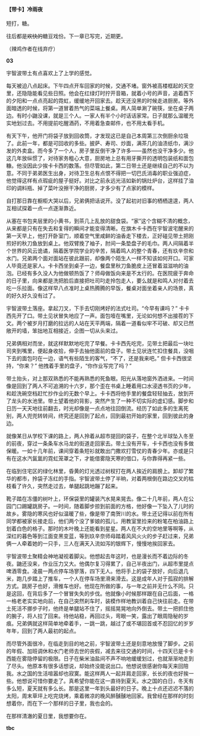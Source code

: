 #### 【带卡】冷雨夜



短打，糖。

往后都是~~欢快的~~糖豆戏份。下一章已写完，近期更。

（辣鸡作者在线弃疗）





**03**



宇智波带土有点喜欢上了上学的感觉。

每天被迫八点起床。下午四点开车回家的时候，交通不堵。窗外被高楼框起的天空里，还隐隐能看见些日照。他会在红绿灯时拧开音箱，就着小号的声音，追着西下的夕阳和一点点亮起的霓虹，缓缓地开回家去。趁天还没黑的时候走进厨房。等外面暗透的时候，将第一道冒着热气的菜端上餐桌。两人简单涮了碗筷，坐在桌子两边。有时小鼬没课，就是三个人。一家人有半个小时话话家常。日子就那么温暖充实地划过去。不用提前吃醒酒药，不用着急查邮件，也不用太看手机。

有天下午，他开门将袋子放到回收筒，才发现这已是自己本周第三次倒厨余垃圾了。此前一年，都是可回收的多些。披萨、寿司、炒面，满茶几的油渍纸巾，满沙发的外卖盒。而今多了一个人，房子里反倒干净了许多——虽然也没干净多少。他这几年放纵惯了，对待家务粗心大意，厨房地上总有用牙撕开的透明包装纸和面包糠。他没因此少挨卡卡西的数落。但尽管如此，第二日带土还是继续自己的不以为意。不同于弟弟医生出身，对待卫生总有点恨不得把一切巴氏消毒的职业强迫症，他觉得这样有点瑕疵的屋子挺好。对比之前永远光洁如新的锅灶炉台，这样挂了油印的调料瓶、掉了菜叶没擦干净的厨房，才多少有了点家的模样。



自打那日靠在橱柜大哭以后，兄弟俩把话说开。没了起初对旧事的栖栖遑遑，两人互相试探着一点一点逐渐靠近。

从塞在书包夹层里的小黄书，到茶几上乱放的甜食袋。“家”这个含糊不清的概念，从来都是只有在失去和复得的瞬间才能变得清晰。在旗木卡卡西在宇智波宅醒来的第一天早上，他打开卧室门，顺着空气里咸鲜的油香走下楼去，正好碰见带土把刚煎好的秋刀鱼放到桌上。他双臂挽了袖子，肘间一条垫盘子的毛巾。两人间隔着半个世界的风云诡谲，隔着医学院学业的辛苦，隔着鸣人的整个青春，还有玖辛奈和水门。兄弟两个面对面站在彼此跟前，却像两个陌生人一样不知该如何开口。可家人毕竟还是家人。卡卡西坐到桌子一边，餐盘里秋刀鱼脆皮上还冒着滋滋响的油泡。已经有多久没人为他做顿热饭了？师母做饭向来是不太行的。在医院疲于奔命的日子里，向来都是洗把脸后直接把吐司叼走拎包走人，要么就是和鸣人对付着去吃一乐拉面。像这样早八点准时上桌热腾腾的早饭，餐桌对面坐着亲人的场景，真的好久好久没有过了。

宇智波带土落座。拿起刀叉，下手去切刚烤好的法式吐司。“今早有课吗？” 卡卡西先开了口。带土见状冒失地应了一声。面包噎在嘴里，无论如何想不出接茬的下文。两个被岁月打磨的拉远的人站在天平两端，隔着一道看似牢不可破、却又已然敞开的墙，笨拙地互相接近，企图一切从头来过。

兄弟俩相对而坐，就这样默默地吃完了早餐。卡卡西先吃完，见带土把最后一块吐司夹到嘴里，便起身收拾，伸手去抽他面前的盘子。带土见状连忙扣住餐具，没咽下去的面包叼在一边，语气有些陌生的客气，“不了，还是我来吧。” 但卡卡西很坚持，“你来？” 他拽着手里的盘子，“你作业写完了吗？”

带土抬头，对上那双熟悉的不能再熟悉的死鱼眼。阳光从落地窗外洒进来。一时间像是回到了两人不可追溯的十六岁，那个歪在书桌上睡着用口水浸透书页的少年，和趁洗碗空档赶忙抄作业的无数个早上。卡卡西将他手里的餐盘轻轻抽去，放到开了龙头的水池里。带土望着他的背影，突然产生了一种不切实际的虚幻感。脚步和日历一天天地往前翻去，时光却像是一点点地往回倒流。经历了如此多的生离死别，两人兜兜转转间，终究还是回到了起点，回到最初开始的家里，回到彼此的身边。

就像某日从学校下课的路上，两人拎着从超市提回的袋子，在整个北半球坠入冬至的前夜，穿过一条条车水马龙的街道走回家去。带土没有开车，卡卡西也没有多做保暖。一如十几年前，课间穿着条短衫就敢出门撒欢打雪仗的青春少年。亦或是只有在这水汽氤氲的霓虹笼罩之下，才能借雾隐天寒的借口，与你靠得再紧一些。

在临到住宅区的绿化林里，昏黄的灯光透过树杈打在两人挨近的肩膀上。卸却了繁华的都市，拎袋子冻红的手指。宇智波带土停了半晌，对着两根倒在路边交叉的枯枝看了许久，突然走过去，单腿起跳地蹦了起来。

靴子踏在冻僵的树叶上，环保袋里的罐装汽水晃来晃去。像二十几年前，两人在公园门口踢罐跳房子。一时间，随着脚步掠到前面的方格，他好像一下坠入了儿时的故乡。雾隐的寒风也好似温暖了些，像是带了南贺川的水。带土还记得以前在所有同学都被家长接走后，他们两个没了爹娘的孤儿，用教室里捡来的粉笔在柏油路上划着白色的格子。那时的木叶晚上还能看到星星。两人在不大的空地里等啊等，从深红的暮色等到江面变黑变蓝，等到玖辛奈师母踏着风风火火的步子赶过来，兄弟俩一人牵着她的一只手，三人在满天入流如泻的银辉下，慢慢地挨回家去。

宇智波带土聚精会神地凝视着脚尖。他想起去年这时，也是漫长而不着边际的冬夜。鼬还没来，作业压力又大。他偶尔复习得累了，自己半夜出门，从超市里提点啤酒零食。凌晨一两点停车场寥落，四下无人。他将手上的袋子放好，向后退几米，跑几步踏上了推车，一个人在停车场里滑来滑去。这是成年人对于孤寂的排解方式。跳房子也好，滑推车也好。他现在所做的事，与一年之前并无什么不同。只是这回，在背后多了一个冒冒失失的步伐。他就像小时候那样跟在自己后面，一格一格老老实实地向前，在自己突然刹车时，装模作样地教训着自己快往前走。在带土死活不挪步子时，他终是单腿站不住了，摇摇晃晃地向外倒去。带土一把抓住他的腕子，将人拉了回来。待他站稳，再回过头，弯眼一笑，露出了眼周隐秘的岁痕。兄弟俩就这样简单地牵着手，一跳一跳，越过了或不堪回首或不忍回忆的岁岁年年，回到了两人最初的起点。

而尽管外面很冷，在临走到目的地之前，宇智波带土还是刻意地放慢了脚步。之前的年假、加班调休和水门老师去世的丧假，减去来往交通的时间，十四天已是卡卡西能在雾隐停留的极限。日子在柴米油盐间不声不响地缓缓划过，也就渐渐地走到了尽头。他原本有很多话想说，却始终没能说出口。他想说很感谢你每天来回陪我。水之国的生活喧嚣却也寂寞。能这样两人一起并肩走回家，长长的夜也好挨一些。他想说可惜你要走了。真希望你能在这一直待到夏天。水之国的白日，冬天有多么短，夏天就有多么长。那是这里一年到头最好的日子。晚上十点还迟迟不落的太阳，周末草坪上吃完烧烤，乘着微凉的晚风醉醺醺地回家。我曾经在那样的时刻想着你，而在下一个那样的日子里，我也会的。

在那样清澈的夏日里，我想要你在。







**tbc**



